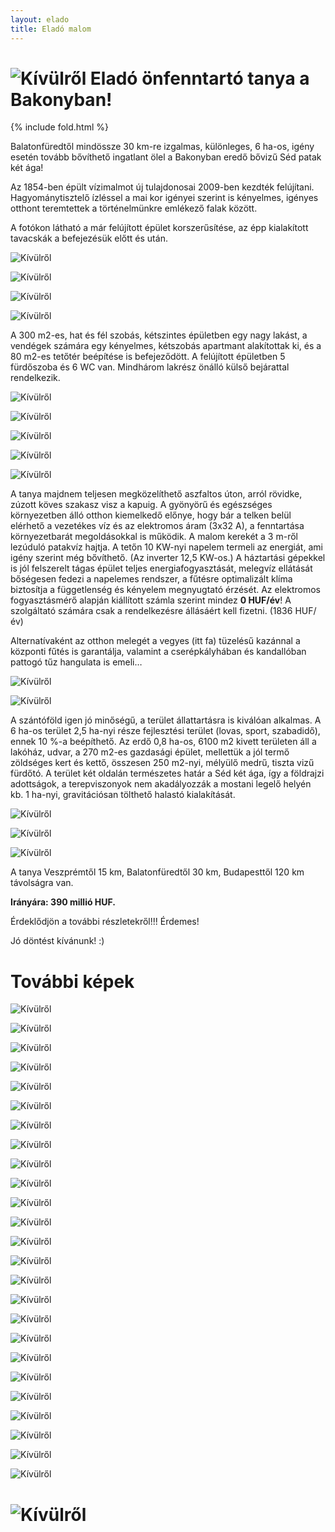 ```yaml
---
layout: elado
title: Eladó malom
---
```


# ![Kívülről](https://i.imgur.com/HSakLid.jpg) Eladó önfenntartó tanya a Bakonyban!

{% include fold.html %}

Balatonfüredtől mindössze 30 km-re izgalmas, különleges, 6 ha-os, igény esetén tovább bővíthető ingatlant ölel a Bakonyban eredő bővizű Séd patak két ága!

Az 1854-ben épült vízimalmot új tulajdonosai 2009-ben kezdték felújítani. Hagyománytisztelő ízléssel a mai kor igényei szerint is kényelmes, igényes otthont teremtettek a történelmünkre emlékező falak között. 

A fotókon látható a már felújított épület korszerűsítése, az épp kialakított tavacskák a befejezésük előtt és után. 

![Kívülről](https://i.imgur.com/y6O4BeK.jpg)

![Kívülről](https://i.imgur.com/JAcfpSa.jpg)

![Kívülről](https://i.imgur.com/eiYFpPE.jpg)

![Kívülről](https://i.imgur.com/WXF6yub.jpg)

A 300 m2-es, hat és fél szobás, kétszintes épületben egy nagy lakást, a vendégek számára egy kényelmes, kétszobás apartmant alakítottak ki, és a 80 m2-es tetőtér beépítése is befejeződött. A felújított épületben 5 fürdőszoba és 6 WC van. Mindhárom lakrész önálló külső bejárattal rendelkezik.

![Kívülről](https://i.imgur.com/AhuyWn4.jpg)

![Kívülről](https://i.imgur.com/1mO1Qu9.jpg)

![Kívülről](https://i.imgur.com/zipFLEZ.jpg)

![Kívülről](https://i.imgur.com/JjwSV0l.jpg)

![Kívülről](https://i.imgur.com/6rZjLTe.jpg)

A tanya majdnem teljesen megközelíthető aszfaltos úton, arról rövidke, zúzott köves szakasz visz a kapuig. A gyönyörű és egészséges környezetben álló otthon kiemelkedő előnye, hogy bár a telken belül elérhető a vezetékes víz és az elektromos áram (3x32 A), a fenntartása környezetbarát megoldásokkal is működik. A malom kerekét a 3 m-ről lezúduló patakvíz hajtja. A tetőn 10 KW-nyi napelem termeli az energiát, ami igény szerint még bővíthető. (Az inverter 12,5 KW-os.) A háztartási gépekkel is jól felszerelt tágas épület teljes energiafogyasztását, melegvíz ellátását bőségesen fedezi a napelemes rendszer, a fűtésre optimalizált klíma biztosítja a függetlenség és kényelem megnyugtató érzését. 
Az elektromos fogyasztásmérő alapján kiállított számla szerint mindez **0 HUF/év**!
A szolgáltató számára csak a rendelkezésre állásáért kell fizetni. (1836 HUF/év)

Alternatívaként az otthon melegét a vegyes (itt fa) tüzelésű kazánnal a központi fűtés is garantálja, valamint a cserépkályhában és kandallóban pattogó tűz hangulata is emeli…

![Kívülről](https://i.imgur.com/7E4lwFm.jpg)

![Kívülről](https://i.imgur.com/amgPlmg.jpg)

A szántóföld igen jó minőségű, a terület állattartásra is kiválóan alkalmas. A 6 ha-os terület 2,5 ha-nyi része fejlesztési terület (lovas, sport, szabadidő), ennek 10 %-a beépíthető.
Az erdő 0,8 ha-os, 6100 m2 kivett területen áll a lakóház, udvar, a 270 m2-es gazdasági épület, mellettük a jól termő zöldséges kert és kettő, összesen 250 m2-nyi, mélyülő medrű, tiszta vizű fürdőtó. 
A terület két oldalán természetes határ a Séd két ága, így a földrajzi adottságok, a terepviszonyok nem akadályozzák a mostani legelő helyén kb. 1 ha-nyi, gravitációsan tölthető halastó kialakítását.

![Kívülről](https://i.imgur.com/Nae804W.jpg)

![Kívülről](https://i.imgur.com/96RdIM1.jpg)

![Kívülről](https://i.imgur.com/iVekA8C.jpg)

A tanya Veszprémtől 15 km, Balatonfüredtől 30 km, Budapesttől 120 km távolságra van.

**Irányára: 390 millió HUF.**

Érdeklődjön a további részletekről!!! Érdemes!

Jó döntést kívánunk! :)

# További képek

![Kívülről](https://i.imgur.com/LqFrwjU.jpg)

![Kívülről](https://i.imgur.com/ZYDQ38h.jpg)

![Kívülről](https://i.imgur.com/cHwgdIm.jpg)

![Kívülről](https://i.imgur.com/y00UVO2.jpg)

![Kívülről](https://i.imgur.com/YhI4eTS.jpg)

![Kívülről](https://i.imgur.com/tc6fhUS.jpg)

![Kívülről](https://i.imgur.com/NBloOsX.jpg)

![Kívülről](https://i.imgur.com/pwnwLmS.jpg)

![Kívülről](https://i.imgur.com/bIz4DC5.jpg)

![Kívülről](https://i.imgur.com/XPNh6sa.jpg)

![Kívülről](https://i.imgur.com/7nJY3Vg.jpg)

![Kívülről](https://i.imgur.com/8PldK8Q.jpg)

![Kívülről](https://i.imgur.com/PGn81UA.jpg)

![Kívülről](https://i.imgur.com/GBVGLUi.jpg)

![Kívülről](https://i.imgur.com/lvGf4Vr.jpg)

![Kívülről](https://i.imgur.com/uLm5uNr.jpg)

![Kívülről](https://i.imgur.com/Pt8XAD0.jpg)

![Kívülről](https://i.imgur.com/jU6yM23.jpg)

![Kívülről](https://i.imgur.com/EfiB1LL.jpg)

![Kívülről](https://i.imgur.com/Fiop18z.jpg)

![Kívülről](https://i.imgur.com/6r1ZOKL.jpg)

![Kívülről](https://i.imgur.com/lQgpfgh.jpg)

![Kívülről](https://i.imgur.com/M2ikrHC.jpg)

![Kívülről](https://i.imgur.com/BwOM97E.jpg)

![Kívülről](https://i.imgur.com/hAC5Lgf.jpg)

# ![Kívülről](https://i.imgur.com/UHdPvMr.jpg)
